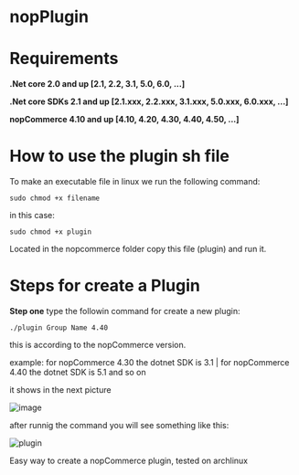 # **nopPlugin**

# Requirements

**.Net core 2.0 and up [2.1, 2.2, 3.1, 5.0, 6.0, ...]**

**.Net core SDKs 2.1 and up [2.1.xxx, 2.2.xxx, 3.1.xxx, 5.0.xxx, 6.0.xxx, ...]**

**nopCommerce 4.10 and up [4.10, 4.20, 4.30, 4.40, 4.50, ...]**

# How to use the plugin sh file

To make an executable file in linux we run the following command:

`sudo chmod +x filename`

in this case:

`sudo chmod +x plugin`

Located in the nopcommerce folder copy this file (plugin) and run it.

# Steps for create a Plugin

**Step one**
type the followin command for create a new plugin:

`./plugin Group Name 4.40  `

this is according to the nopCommerce version.

example: for nopCommerce 4.30 the dotnet SDK is 3.1 | 
for nopCommerce 4.40 the dotnet SDK is 5.1 and so on

it shows in the next picture

![image](https://user-images.githubusercontent.com/6993888/134070218-7bf85baa-eeb5-4583-80c6-663fdfc6aebe.png)

after runnig the command you will see something like this: 

![plugin](https://user-images.githubusercontent.com/6993888/134069458-16e98756-6827-44b7-9c3d-5f6b8f2c28e2.png)


Easy way to create a nopCommerce plugin, tested on archlinux
